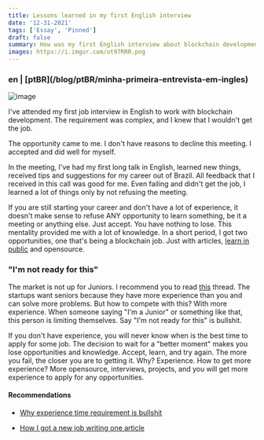 ```yaml
---
title: Lessons learned in my first English interview
date: '12-31-2021'
tags: ['Essay', 'Pinned']
draft: false
summary: How was my first English interview about blockchain development work
images: https://i.imgur.com/ot97RRR.png
---
```


<h3>en | [ptBR](/blog/ptBR/minha-primeira-entrevista-em-ingles)</h3>

![image](https://i.imgur.com/ot97RRR.png)

I've attended my first job interview in English to work with blockchain development. The requirement was complex, and I knew that I wouldn't get the job.

The opportunity came to me. I don't have reasons to decline this meeting. I accepted and did well for myself.

In the meeting, I've had my first long talk in English, learned new things, received tips and suggestions for my career out of Brazil. All feedback that I received in this call was good for me. Even failing and didn't get the job, I learned a lot of things only by not refusing the meeting.

If you are still starting your career and don't have a lot of experience, it doesn't make sense to refuse ANY opportunity to learn something, be it a meeting or anything else. Just accept. You have nothing to lose. This mentality provided me with a lot of knowledge. In a short period, I got two opportunities, one that's being a blockchain job. Just with articles, [learn in public](https://www.swyx.io/learn-in-public/) and opensource.

### "I'm not ready for this"

The market is not up for Juniors. I recommend you to read [this](https://twitter.com/GergelyOrosz/status/1476856174230315025) thread. The startups want seniors because they have more experience than you and can solve more problems. But how to compete with this? With more experience. When someone saying "I'm a Junior" or something like that, this person is limiting themselves. Say "I'm not ready for this" is bullshit.

If you don't have experience, you will never know when is the best time to apply for some job. The decision to wait for a "better moment" makes you lose opportunities and knowledge. Accept, learn, and try again. The more you fail, the closer you are to getting it. Why? Experience. How to get more experience? More opensource, interviews, projects, and you will get more experience to apply for any opportunities.

#### Recommendations

- [Why experience time requirement is bullshit](https://vitorsalmeida.com/blog/experience-requirement-is-bullshit)

- [How I got a new job writing one article](https://vitorsalmeida.com/blog/job-with-1-article)
